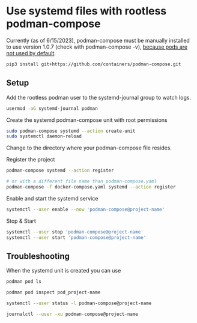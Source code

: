 # Use systemd files with rootless podman-compose

Currently (as of 6/15/2023), podman-compose must be manually installed to use version 1.0.7 (check with podman-compose -v), [because pods are not used by default](https://github.com/containers/podman-compose/issues/307#issuecomment-1517822926).

```bash
pip3 install git+https://github.com/containers/podman-compose.git
```

## Setup

Add the rootless podman user to the systemd-journal group to watch logs.

```bash
usermod -aG systemd-journal podman
```

Create the systemd podman-compose unit with root permissions

```bash
sudo podman-compose systemd --action create-unit
sudo systemctl daemon-reload
```

Change to the directory where your podman-compose file resides.

Register the project

```bash
podman-compose systemd --action register

# or with a different file name than podman-compose.yaml
podman-compose -f docker-compose.yaml systemd --action register
```

Enable and start the systemd service

```bash
systemctl --user enable --now 'podman-compose@project-name'
```

Stop & Start

```bash
systemctl --user stop 'podman-compose@project-name'
systemctl --user start 'podman-compose@project-name'
```

## Troubleshooting

When the  systemd unit is created you can use

```bash
podman pod ls

podman pod inspect pod_project-name

systemctl --user status -l podman-compose@project-name

journalctl --user -xu podman-compose@project-name
```
